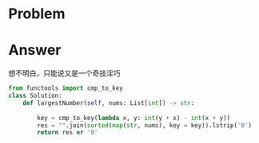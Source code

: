 # Problem
# Answer
想不明白，只能说又是一个奇技淫巧
```python
from functools import cmp_to_key
class Solution:
    def largestNumber(self, nums: List[int]) -> str:
        
        key = cmp_to_key(lambda x, y: int(y + x) - int(x + y))
        res = "".join(sorted(map(str, nums), key = key)).lstrip('0')
        return res or '0'
```